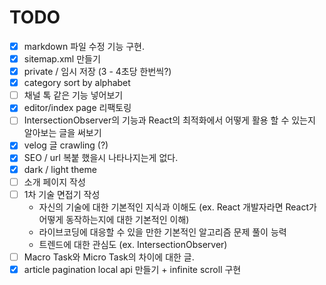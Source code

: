 # TODO
* [x] markdown 파일 수정 기능 구현.
* [x] sitemap.xml 만들기
* [x] private / 임시 저장 (3 - 4초당 한번씩?)
* [x] category sort by alphabet
* [ ] 채널 톡 같은 기능 넣어보기
* [x] editor/index page 리팩토링
* [ ] IntersectionObserver의 기능과 React의 최적화에서 어떻게 활용 할 수 있는지 알아보는 글을 써보기
* [x] velog 글 crawling (?)
* [x] SEO / url 복붙 했을시 나타나지는게 없다.
* [x] dark / light theme
* [ ] 소개 페이지 작성
* [ ] 1차 기술 면접기 작성
    * 자신의 기술에 대한 기본적인 지식과 이해도 (ex. React 개발자라면 React가 어떻게 동작하는지에 대한 기본적인 이해)
    * 라이브코딩에 대응할 수 있을 만한 기본적인 알고리즘 문제 풀이 능력
    * 트렌드에 대한 관심도 (ex. IntersectionObserver)
* [ ] Macro Task와 Micro Task의 차이에 대한 글.
* [x] article pagination local api 만들기 + infinite scroll 구현